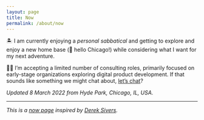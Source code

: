 ```yaml
---
layout: page
title: Now
permalink: /about/now
---
```

🏝 I am currently enjoying a _personal sabbatical_ and getting to explore and enjoy a new home base (👋 hello Chicago!) while considering what I want for my next adventure.

👨‍💻 I’m accepting a limited number of consulting roles, primarily focused on early-stage organizations exploring digital product development. If that sounds like something we might chat about, [let’s chat](https://calendly.com/benjaminchait/30min)?

_Updated 8 March 2022 from Hyde Park, Chicago, IL, USA._

---

_This is a [now page](https://nownownow.com/about) inspired by [Derek Sivers](https://sive.rs)._
